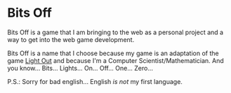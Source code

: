 # Bits Off #

Bits Off is a game that I am bringing to the web as a personal project and a way to get into the web game development.

Bits Off is a name that I choose because my game is an adaptation of the game [Light Out](http://en.wikipedia.org/wiki/Lights_Out_%28game%29) and because I'm a Computer Scientist/Mathematician. 
And you know... Bits... Lights... On... Off... One... Zero...

P.S.:
Sorry for bad english... English *is not* my first language.
